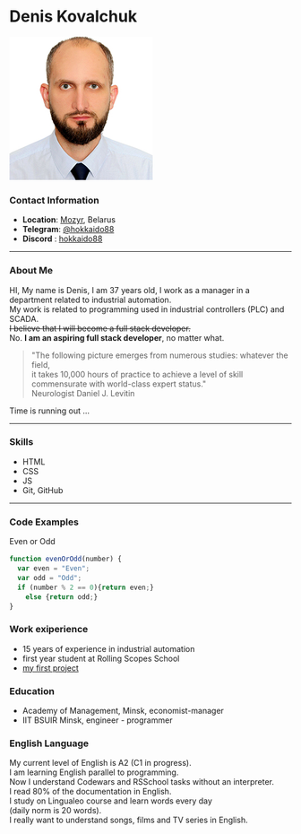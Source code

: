 # Denis Kovalchuk

![](./photo1.jpg)

### Contact Information

- **Location**: [Mozyr](https://maps.app.goo.gl/ErzCgcSSzLrC8ZVP9), Belarus
- **Telegram**: [@hokkaido88](https://t.me/hokkaido88)
- **Discord** : [hokkaido88](https://discordapp.com/users/584283752293859348)

---

### About Me
HI, My name is Denis, I am 37 years old, I work as a manager in a department related to industrial automation.\
My work is related to programming used in industrial controllers (PLC) and SCADA.\
~~I believe that I will become a full stack developer.~~\
No. **I am an aspiring full stack developer**, no matter what.

> "The following picture emerges from numerous studies: whatever the field,\
it takes 10,000 hours of practice to achieve a level of skill commensurate with world-class expert status."\
Neurologist Daniel J. Levitin

Time is running out ...

---

### Skills
- HTML
- CSS
- JS
- Git, GitHub

---

### Code Examples

Even or Odd
``` js
function evenOrOdd(number) {
  var even = "Even";
  var odd = "Odd";
  if (number % 2 == 0){return even;}
    else {return odd;}
}
```

### Work exiperience

 - 15 years of experience in industrial automation
 - first year student at Rolling Scopes School
 - [my first project](https://hokkaido88.github.io/rsschool-cv/cv)

### Education

 - Academy of Management, Minsk, economist-manager
 - IIT BSUIR Minsk, engineer - programmer

### English Language

 My current level of English is A2 (C1 in progress).\
 I am learning English parallel to programming.\
 Now I understand Codewars and RSSchool tasks without an interpreter.\
 I read 80% of the documentation in English.\
 I study on Lingualeo course and learn words every day\
 (daily norm is 20 words).\
 I really want to understand songs, films and TV series in English.